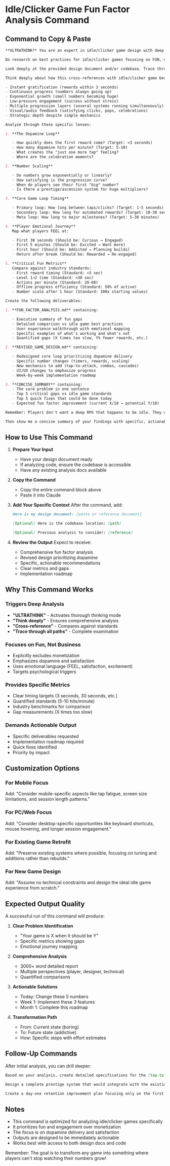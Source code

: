 # Idle/Clicker Game Fun Factor Analysis Command

## Command to Copy & Paste

```markdown
**ULTRATHINK** You are an expert in idle/clicker game design with deep knowledge of dopamine-driven game mechanics, player psychology, and what makes these games addictively fun.

Do research on best practices for idle/clicker games focusing on FUN, not monetization or metrics. Research what makes idle clicker games fun, satisfying, and creates dopamine mechanics.

Look deeply at the provided design document and/or codebase. Trace through all the paths and understand what the user can see and experience. Map the complete player journey from first launch through first hour of gameplay.

Think deeply about how this cross-references with idle/clicker game best practices. Consider the psychological aspects of:

- Instant gratification (rewards within 3 seconds)
- Continuous progress (numbers always going up)
- Exponential growth (small numbers becoming huge)
- Low-pressure engagement (success without stress)
- Multiple progression layers (several systems running simultaneously)
- Visual/audio feedback (satisfying clicks, pops, celebrations)
- Strategic depth despite simple mechanics

Analyze through these specific lenses:

1. **The Dopamine Loop**

   - How quickly does the first reward come? (Target: <3 seconds)
   - How many dopamine hits per minute? (Target: 5-10)
   - What creates the "just one more tap" feeling?
   - Where are the celebration moments?

2. **Number Scaling**

   - Do numbers grow exponentially or linearly?
   - How satisfying is the progression curve?
   - When do players see their first "big" number?
   - Is there a prestige/ascension system for huge multipliers?

3. **Core Game Loop Timing**

   - Primary loop: How long between taps/clicks? (Target: 1-5 seconds)
   - Secondary loop: How long for automated rewards? (Target: 10-30 seconds)
   - Meta loop: How long to major milestones? (Target: 5-30 minutes)

4. **Player Emotional Journey**
   Map what players FEEL at:

   - First 30 seconds (Should be: Curious → Engaged)
   - First 5 minutes (Should be: Excited → Want more)
   - First hour (Should be: Addicted → Planning builds)
   - Return after break (Should be: Rewarded → Re-engaged)

5. **Critical Fun Metrics**
   Compare against industry standards:
   - First reward timing (Standard: <3 sec)
   - Level 1→2 time (Standard: <30 sec)
   - Actions per minute (Standard: 20-60)
   - Offline progress efficiency (Standard: 50% of active)
   - Number scale after 1 hour (Standard: 100x starting values)

Create the following deliverables:

1. **FUN_FACTOR_ANALYSIS.md** containing:

   - Executive summary of fun gaps
   - Detailed comparison vs idle game best practices
   - User experience walkthrough with emotional mapping
   - Specific examples of what's working and what's not
   - Quantified gaps (X times too slow, Y% fewer rewards, etc.)

2. **REVISED_GAME_DESIGN.md** containing:

   - Redesigned core loop prioritizing dopamine delivery
   - Specific number changes (timers, rewards, scaling)
   - New mechanics to add (tap-to-attack, combos, cascades)
   - UI/UX changes to emphasize progress
   - Week-by-week implementation roadmap

3. **CONCISE_SUMMARY** containing:
   - The core problem in one sentence
   - Top 5 critical gaps vs idle game standards
   - Top 5 quick fixes that could be done today
   - Expected fun factor improvement (current X/10 → potential Y/10)

Remember: Players don't want a deep RPG that happens to be idle. They want their numbers to explode while they tap. The depth can exist, but it must serve the core satisfaction loop of continuous, exponential progress.

Then show me a concise summary of your findings with specific, actionable recommendations prioritized by impact on fun.
```

## How to Use This Command

1. **Prepare Your Input**

   - Have your design document ready
   - If analyzing code, ensure the codebase is accessible
   - Have any existing analysis docs available

2. **Copy the Command**

   - Copy the entire command block above
   - Paste it into Claude

3. **Add Your Specific Context**
   After the command, add:

   ```markdown
   Here is my design document: [paste or reference document]

   [Optional] Here is the codebase location: [path]

   [Optional] Previous analysis to consider: [reference]
   ```

4. **Review the Output**
   Expect to receive:
   - Comprehensive fun factor analysis
   - Revised design prioritizing dopamine
   - Specific, actionable recommendations
   - Clear metrics and gaps
   - Implementation roadmap

## Why This Command Works

### Triggers Deep Analysis

- **"ULTRATHINK"** - Activates thorough thinking mode
- **"Think deeply"** - Ensures comprehensive analysis
- **"Cross-reference"** - Compares against standards
- **"Trace through all paths"** - Complete examination

### Focuses on Fun, Not Business

- Explicitly excludes monetization
- Emphasizes dopamine and satisfaction
- Uses emotional language (FEEL, satisfaction, excitement)
- Targets psychological triggers

### Provides Specific Metrics

- Clear timing targets (3 seconds, 30 seconds, etc.)
- Quantified standards (5-10 hits/minute)
- Industry benchmarks for comparison
- Gap measurements (X times too slow)

### Demands Actionable Output

- Specific deliverables requested
- Implementation roadmap required
- Quick fixes identified
- Priority by impact

## Customization Options

### For Mobile Focus

Add: "Consider mobile-specific aspects like tap fatigue, screen size limitations, and session length patterns."

### For PC/Web Focus

Add: "Consider desktop-specific opportunities like keyboard shortcuts, mouse hovering, and longer session engagement."

### For Existing Game Retrofit

Add: "Preserve existing systems where possible, focusing on tuning and additions rather than rebuilds."

### For New Game Design

Add: "Assume no technical constraints and design the ideal idle game experience from scratch."

## Expected Output Quality

A successful run of this command will produce:

1. **Clear Problem Identification**

   - "Your game is X when it should be Y"
   - Specific metrics showing gaps
   - Emotional journey mapping

2. **Comprehensive Analysis**

   - 3000+ word detailed report
   - Multiple perspectives (player, designer, technical)
   - Quantified comparisons

3. **Actionable Solutions**

   - Today: Change these 5 numbers
   - Week 1: Implement these 3 features
   - Month 1: Complete this roadmap

4. **Transformation Path**
   - From: Current state (boring)
   - To: Future state (addictive)
   - How: Specific steps with effort estimates

## Follow-Up Commands

After initial analysis, you can drill deeper:

```markdown
Based on your analysis, create detailed specifications for the [tap-to-attack] system including exact formulas, visual feedback requirements, and implementation pseudocode.
```

```markdown
Design a complete prestige system that would integrate with the existing architecture, including progression curves, rewards, and UI mockups.
```

```markdown
Create a day-one retention improvement plan focusing only on the first 5 minutes of gameplay.
```

## Notes

- This command is optimized for analyzing idle/clicker games specifically
- It prioritizes fun and engagement over monetization
- The focus is on dopamine delivery and satisfaction
- Outputs are designed to be immediately actionable
- Works best with access to both design docs and code

Remember: The goal is to transform any game into something where players can't stop watching their numbers grow!
